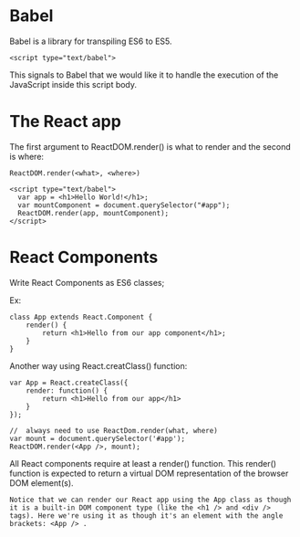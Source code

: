 # Babel

Babel is a library for transpiling ES6 to ES5.

    <script type="text/babel">

This signals to Babel that we would like it to handle the execution of the JavaScript inside this script body.

# The React app

The first argument to ReactDOM.render() is what to render and the second is where:

`ReactDOM.render(<what>, <where>)`

    <script type="text/babel">
      var app = <h1>Hello World!</h1>;
      var mountComponent = document.querySelector("#app");
      ReactDOM.render(app, mountComponent);
    </script>

# React Components

Write React Components as ES6 classes;

Ex:

    class App extends React.Component {
        render() {
            return <h1>Hello from our app component</h1>;
        }
    }

Another way using React.creatClass() function:

    var App = React.createClass({
        render: function() {
            return <h1>Hello from our app</h1>
        }
    });
    
    //  always need to use ReactDom.render(what, where)
    var mount = document.querySelector('#app');
    ReactDOM.render(<App />, mount);


All React components require at least a render() function. This render() function is expected to return a virtual DOM representation of the browser DOM element(s).

    Notice that we can render our React app using the App class as though it is a built-in DOM component type (like the <h1 /> and <div /> tags). Here we're using it as though it's an element with the angle brackets: <App /> .


